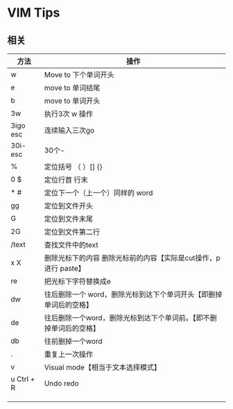 # VIM Tips

##  相关

| 方法       | 操作                                                         |
| ---------- | ------------------------------------------------------------ |
| w          | Move to 下个单词开头                                         |
| e          | move to 单词结尾                                             |
| b          | move to 单词开头                                             |
| 3w         | 执行3次 w 操作                                               |
| 3igo esc   | 连续输入三次go                                               |
| 30i- esc   | 30个-                                                        |
| %          | 定位括号 （ ）[] {}                                          |
| 0 $        | 定位行首 行末                                                |
| * #        | 定位下一个（上一个）同样的 word                              |
| gg         | 定位到文件开头                                               |
| G          | 定位到文件末尾                                               |
| 2G         | 定位到文件第二行                                             |
| /text      | 查找文件中的text                                             |
| x X        | 删除光标下的内容 删除光标前的内容【实际是cut操作，p 进行 paste】 |
| re         | 把光标下字符替换成e                                          |
| dw         | 往后删除一个 word，删除光标到达下个单词开头【即删掉单词后的空格】 |
| de         | 往后删除一个word，删除光标到达下个单词前。【即不删掉单词后的空格】 |
| db         | 往前删掉一个word                                             |
| .          | 重复上一次操作                                               |
| v          | Visual mode【相当于文本选择模式】                            |
| u Ctrl + R | Undo redo                                                    |
|            |                                                              |
|            |                                                              |
|            |                                                              |

